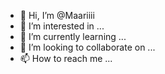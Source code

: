 - 👋 Hi, I’m @Maariiii
- 👀 I’m interested in ...
- 🌱 I’m currently learning ...
- 💞️ I’m looking to collaborate on ...
- 📫 How to reach me ...

<!---
Maariiii/Maariiii is a ✨ special ✨ repository because its `README.md` (this file) appears on your GitHub profile.
You can click the Preview link to take a look at your changes.
--->
